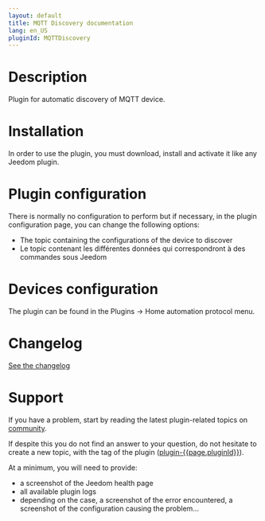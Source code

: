 ```yaml
---
layout: default
title: MQTT Discovery documentation 
lang: en_US
pluginId: MQTTDiscovery
---
```


# Description

Plugin for automatic discovery of MQTT device.

# Installation

In order to use the plugin, you must download, install and activate it like any Jeedom plugin.

# Plugin configuration

There is normally no configuration to perform but if necessary, in the plugin configuration page, you can change the following options:

- The topic containing the configurations of the device to discover
- Le topic contenant les différentes données qui correspondront à des commandes sous Jeedom

# Devices configuration

The plugin can be found in the Plugins → Home automation protocol menu.

# Changelog

[See the changelog](./changelog)

# Support

If you have a problem, start by reading the latest plugin-related topics on [community]({{site.forum}}/tags/plugin-{{page.pluginId}}).

If despite this you do not find an answer to your question, do not hesitate to create a new topic, with the tag of the plugin ([plugin-{{page.pluginId}}]({{site.forum}}/tags/plugin-{{page.pluginId}})).

At a minimum, you will need to provide:

- a screenshot of the Jeedom health page
- all available plugin logs
- depending on the case, a screenshot of the error encountered, a screenshot of the configuration causing the problem...
